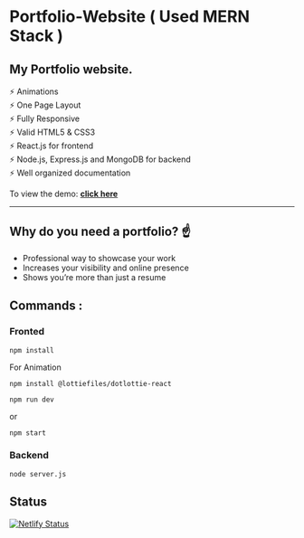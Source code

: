 # Portfolio-Website ( Used MERN Stack )

## My Portfolio website.

⚡️ Animations\
⚡️ One Page Layout\
⚡️ Fully Responsive\
⚡️ Valid HTML5 & CSS3\
⚡️ React.js for frontend\
⚡️ Node.js, Express.js and MongoDB for backend\
⚡️ Well organized documentation

To view the demo: **[click here](https://abhaybahuguna.netlify.app/)**

---

## Why do you need a portfolio? ☝️

- Professional way to showcase your work
- Increases your visibility and online presence
- Shows you’re more than just a resume


## Commands :   

### Fronted 
```
npm install 
```
For Animation
```
npm install @lottiefiles/dotlottie-react
```
```
npm run dev
```
or
```
npm start
```

### Backend
```
node server.js
```
## Status

[![Netlify Status](https://api.netlify.com/api/v1/badges/3a029bfd-575c-41e5-8249-c864d482c2e5/deploy-status)](https://app.netlify.com/projects/abhaybahuguna/deploys)
